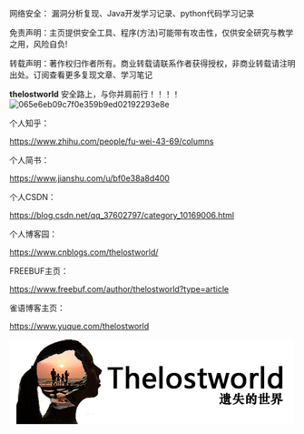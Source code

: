 网络安全：
漏洞分析复现、Java开发学习记录、python代码学习记录

免责声明：主页提供安全工具、程序(方法)可能带有攻击性，仅供安全研究与教学之用，风险自负!

转载声明：著作权归作者所有。商业转载请联系作者获得授权，非商业转载请注明出处。订阅查看更多复现文章、学习笔记

**thelostworld**
安全路上，与你并肩前行！！！！
![065e6eb09c7f0e359b9ed02192293e8e](README.resources/扫码_搜索联合传播样式-白色版.png)

个人知乎：

https://www.zhihu.com/people/fu-wei-43-69/columns

个人简书：

https://www.jianshu.com/u/bf0e38a8d400

个人CSDN：

https://blog.csdn.net/qq_37602797/category_10169006.html

个人博客园：

https://www.cnblogs.com/thelostworld/

FREEBUF主页：

https://www.freebuf.com/author/thelostworld?type=article

雀语博客主页：

https://www.yuque.com/thelostworld

![fe3787bf5e9e95ca4d9bab0a81b67b6b](README.resources/logo.png)


